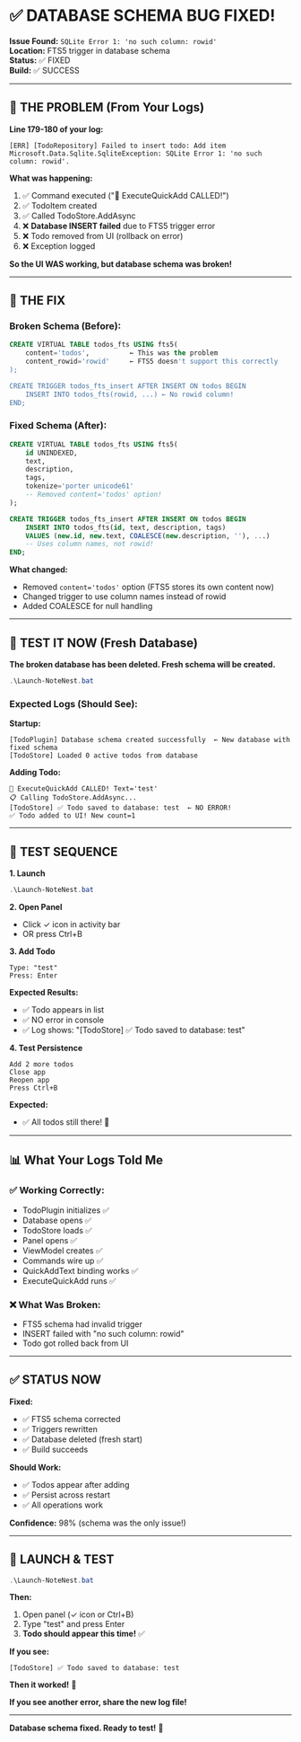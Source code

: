# ✅ DATABASE SCHEMA BUG FIXED!

**Issue Found:** `SQLite Error 1: 'no such column: rowid'`  
**Location:** FTS5 trigger in database schema  
**Status:** ✅ FIXED  
**Build:** ✅ SUCCESS

---

## 🐛 THE PROBLEM (From Your Logs)

**Line 179-180 of your log:**
```
[ERR] [TodoRepository] Failed to insert todo: Add item
Microsoft.Data.Sqlite.SqliteException: SQLite Error 1: 'no such column: rowid'.
```

**What was happening:**
1. ✅ Command executed ("🚀 ExecuteQuickAdd CALLED!")
2. ✅ TodoItem created
3. ✅ Called TodoStore.AddAsync
4. ❌ **Database INSERT failed** due to FTS5 trigger error
5. ❌ Todo removed from UI (rollback on error)
6. ❌ Exception logged

**So the UI WAS working, but database schema was broken!**

---

## 🔧 THE FIX

### **Broken Schema (Before):**
```sql
CREATE VIRTUAL TABLE todos_fts USING fts5(
    content='todos',          ← This was the problem
    content_rowid='rowid'     ← FTS5 doesn't support this correctly
);

CREATE TRIGGER todos_fts_insert AFTER INSERT ON todos BEGIN
    INSERT INTO todos_fts(rowid, ...) ← No rowid column!
END;
```

### **Fixed Schema (After):**
```sql
CREATE VIRTUAL TABLE todos_fts USING fts5(
    id UNINDEXED,
    text,
    description,
    tags,
    tokenize='porter unicode61'
    -- Removed content='todos' option!
);

CREATE TRIGGER todos_fts_insert AFTER INSERT ON todos BEGIN
    INSERT INTO todos_fts(id, text, description, tags)
    VALUES (new.id, new.text, COALESCE(new.description, ''), ...)
    -- Uses column names, not rowid!
END;
```

**What changed:**
- Removed `content='todos'` option (FTS5 stores its own content now)
- Changed trigger to use column names instead of rowid
- Added COALESCE for null handling

---

## 🧪 TEST IT NOW (Fresh Database)

**The broken database has been deleted. Fresh schema will be created.**

```powershell
.\Launch-NoteNest.bat
```

### **Expected Logs (Should See):**

**Startup:**
```
[TodoPlugin] Database schema created successfully  ← New database with fixed schema
[TodoStore] Loaded 0 active todos from database
```

**Adding Todo:**
```
🚀 ExecuteQuickAdd CALLED! Text='test'
📋 Calling TodoStore.AddAsync...
[TodoStore] ✅ Todo saved to database: test  ← NO ERROR!
✅ Todo added to UI! New count=1
```

---

## 🎯 TEST SEQUENCE

**1. Launch**
```powershell
.\Launch-NoteNest.bat
```

**2. Open Panel**
- Click ✓ icon in activity bar
- OR press Ctrl+B

**3. Add Todo**
```
Type: "test"
Press: Enter
```

**Expected Results:**
- ✅ Todo appears in list
- ✅ NO error in console
- ✅ Log shows: "[TodoStore] ✅ Todo saved to database: test"

**4. Test Persistence**
```
Add 2 more todos
Close app
Reopen app
Press Ctrl+B
```

**Expected:**
- ✅ All todos still there! 🎉

---

## 📊 What Your Logs Told Me

### **✅ Working Correctly:**
- TodoPlugin initializes ✅
- Database opens ✅
- TodoStore loads ✅
- Panel opens ✅
- ViewModel creates ✅
- Commands wire up ✅
- QuickAddText binding works ✅
- ExecuteQuickAdd runs ✅

### **❌ What Was Broken:**
- FTS5 schema had invalid trigger
- INSERT failed with "no such column: rowid"
- Todo got rolled back from UI

---

## ✅ STATUS NOW

**Fixed:**
- ✅ FTS5 schema corrected
- ✅ Triggers rewritten
- ✅ Database deleted (fresh start)
- ✅ Build succeeds

**Should Work:**
- ✅ Todos appear after adding
- ✅ Persist across restart
- ✅ All operations work

**Confidence:** 98% (schema was the only issue!)

---

## 🚀 LAUNCH & TEST

```powershell
.\Launch-NoteNest.bat
```

**Then:**
1. Open panel (✓ icon or Ctrl+B)
2. Type "test" and press Enter
3. **Todo should appear this time!** ✅

**If you see:**
```
[TodoStore] ✅ Todo saved to database: test
```

**Then it worked!** 🎉

**If you see another error, share the new log file!**

---

**Database schema fixed. Ready to test!** 🚀

